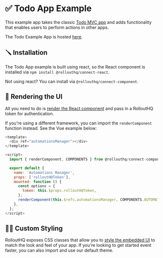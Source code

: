 # ✅ Todo App Example

This example app takes the classic [Todo MVC app](https://todomvc.com/examples/typescript-react/#/) and adds functionality that enables users to perform actions in other apps.

The Todo Example App is hosted [here](https://rollout-todo-demo-client.herokuapp.com/).

## 🪛 Installation

The Todo App example is built using react, so the React component is installed via `npm install @rollouthq/connect-react`.

Not using react? You can install via `@rollouthq/connect-component`.

## 📄 Rendering the UI

All you need to do is [render the React component](https://github.com/PlaybookWorkflows/rollout-hq-docs/blob/55aeefbaae66e2f156d6d1d7509649dfebfed0f9/examples/todo-example-app/app.js#L95) and pass in a RolloutHQ token for authentication.

If you're using a different framework, you can import the `renderComponent` function instead. See the Vue example below:

```javascript
<template>
  <div ref="automationsManager"></div>
</template>

<script>
  import { renderComponent, COMPONENTS } from @rollouthq/connect-component;

  export default {
    name: 'Automations Manager',
    props: ['rolloutHQToken'],
    mounted: function () {
      const options = {
        token: this.$props.rolloutHQToken,
      };
      renderComponent(this.$refs.automationsManager, COMPONENTS.AUTOMATIONS_MANAGER, options);
    },
  };
</script>
```

## 🧑‍🎨 Custom Styling
RolloutHQ exposes CSS classes that allow you to [style the embedded UI](https://github.com/PlaybookWorkflows/rollout-hq-docs/blob/main/examples/todo-example-app/rollouthqstyles.css) to match the look and feel of your app. If you're looking to get started event faster, you can also import and use our default theme.
